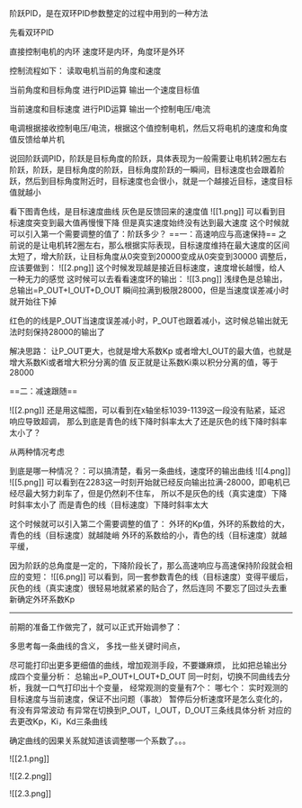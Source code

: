 阶跃PID，是在双环PID参数整定的过程中用到的一种方法

先看双环PID

直接控制电机的内环
速度环是内环，角度环是外环

控制流程如下：
读取电机当前的角度和速度

当前角度和目标角度   进行PID运算   输出一个速度目标值

当前速度和目标速度  进行PID运算    输出一个控制电压/电流

电调根据接收控制电压/电流，根据这个值控制电机，然后又将电机的速度和角度值反馈给单片机

说回阶跃调PID，阶跃是目标角度的阶跃，具体表现为一般需要让电机转2圈左右
阶跃，阶跃，是目标角度的阶跃，目标角度阶跃的一瞬间，目标速度也会跟着阶跃，然后到目标角度附近时，目标速度也会很小，就是一个越接近目标，速度目标值就越小

看下图青色线，是目标速度曲线
灰色是反馈回来的速度值
![[1.png]]
可以看到目标速度突变到最大值再慢慢下降
但是真实速度始终没有达到最大速度
这个时候就可以引入第一个需要调整的值了：阶跃多少？
==一：高速响应与高速保持==
之前说的是让电机转2圈左右，那么根据实际表现，目标速度维持在最大速度的区间太短了，增大阶跃，让目标角度从0突变到20000变成从0突变到30000
调整后，应该要做到：
![[2.png]]
这个时候发现越是接近目标速度，速度增长越慢，给人一种无力的感觉
这时候可以去看看速度环的输出：
![[3.png]]
浅绿色是总输出，总输出=P_OUT+I_OUT+D_OUT
瞬间拉满到极限28000，但是当速度误差减小时就开始往下掉

红色的的线是P_OUT当速度误差减小时，P_OUT也跟着减小，这时候总输出就无法时刻保持28000的输出了

解决思路：
让P_OUT更大，也就是增大系数Kp
或者增大I_OUT的最大值，也就是增大系数Ki或者增大积分分离的值
反正就是让系数Ki乘以积分分离的值，等于28000

==二：减速跟随==

![[2.png]]
还是用这幅图，可以看到在x轴坐标1039-1139这一段没有贴紧，延迟响应导致超调，
那么到底是青色的线下降时斜率太大了还是灰色的线下降时斜率太小了？

从两种情况考虑

到底是哪一种情况？：可以搞清楚，看另一条曲线，速度环的输出曲线
![[4.png]]
![[5.png]]
可以看到在2283这一时刻开始就已经反向输出拉满-28000，即电机已经尽最大努力刹车了，但是仍然刹不住车，
所以不是灰色的线（真实速度）下降时斜率太小了
而是青色的线（目标速度）下降时斜率太大

这个时候就可以引入第二个需要调整的值了：
外环的Kp值，外环的系数给的大，青色的线（目标速度）就越陡峭
外环的系数给的小，青色的线（目标速度）就越平缓，

因为阶跃的总角度是一定的，下降阶段长了，那么高速响应与高速保持阶段就会相应的变短：
![[6.png]]
可以看到，同一套参数青色的线（目标速度）变得平缓后，
灰色的线（真实速度）很轻易地就紧紧的贴合了，然后连同
不要忘了回过头去重新确定外环系数Kp

-----

前期的准备工作做完了，就可以正式开始调参了：

多思考每一条曲线的含义，
多找一些关键时间点，

尽可能打印出更多更细值的曲线，增加观测手段，不要嫌麻烦，
比如把总输出分成四个变量分析：
总输出=P_OUT+I_OUT+D_OUT
同一时刻，切换不同曲线去分析，我就一口气打印出十个变量，
经常观测的变量有7个：
哪七个：
实时观测的目标速度与当前速度，保证不出问题（事故）
暂停后分析速度环是怎么变化的，有没有异常波动
有异常在切换到P_OUT，I_OUT，D_OUT三条线具体分析
对应的去更改Kp，Ki，Kd三条曲线

确定曲线的因果关系就知道该调整哪一个系数了。。。

![[2.1.png]]

![[2.2.png]]

![[2.3.png]]







